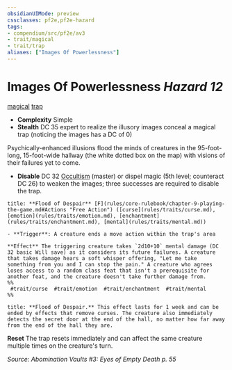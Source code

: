 ```yaml
---
obsidianUIMode: preview
cssclasses: pf2e,pf2e-hazard
tags:
- compendium/src/pf2e/av3
- trait/magical
- trait/trap
aliases: ["Images Of Powerlessness"]
---
```

# Images Of Powerlessness *Hazard 12*  
[magical](rules/traits/magical.md "Magical Item Trait")  [trap](rules/traits/trap.md "Trap Hazard Trait")  

- **Complexity** Simple
- **Stealth** DC 35 expert to realize the illusory images conceal a magical trap (noticing the images has a DC of 0)  

Psychically-enhanced illusions flood the minds of creatures in the 95-foot-long, 15-foot-wide hallway (the white dotted box on the map) with visions of their failures yet to come.

- **Disable** DC 32 [Occultism](compendium/skills.md#Occultism) (master) or dispel magic (5th level; counteract DC 26) to weaken the images; three successes are required to disable the trap.  

```ad-embed-ability
title: **Flood of Despair** [F](rules/core-rulebook/chapter-9-playing-the-game.md#Actions "Free Action") ([curse](rules/traits/curse.md), [emotion](rules/traits/emotion.md), [enchantment](rules/traits/enchantment.md), [mental](rules/traits/mental.md))

- **Trigger**: A creature ends a move action within the trap's area

**Effect** The triggering creature takes `2d10+10` mental damage (DC 32 basic Will save) as it considers its future failures. A creature that takes damage hears a soft whisper offering, "Let me take something from you and I can stop the pain." A creature who agrees loses access to a random class feat that isn't a prerequisite for another feat, and the creature doesn't take further damage from.  
%%
 #trait/curse  #trait/emotion  #trait/enchantment  #trait/mental 
%%
```
```ad-embed-ability
title: **Flood of Despair.** This effect lasts for 1 week and can be ended by effects that remove curses. The creature also immediately detects the secret door at the end of the hall, no matter how far away from the end of the hall they are.
```

**Reset** The trap resets immediately and can affect the same creature multiple times on the creature's turn.  

*Source: Abomination Vaults #3: Eyes of Empty Death p. 55*